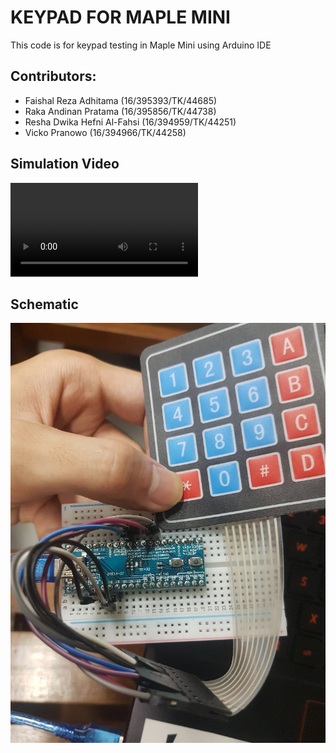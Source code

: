 # KEYPAD FOR MAPLE MINI
This code is for keypad testing in Maple Mini using Arduino IDE

## Contributors:
* Faishal Reza Adhitama (16/395393/TK/44685)
* Raka Andinan Pratama (16/395856/TK/44738)
* Resha Dwika Hefni Al-Fahsi (16/394959/TK/44251)
* Vicko Pranowo (16/394966/TK/44258)

## Simulation Video 
![alt text](keypadtest.mp4)

## Schematic
![alt text](keypad.jpg)